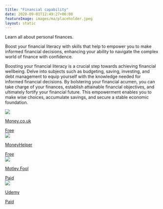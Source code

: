 ```yaml
---
title: "Financial capability"
date: 2020-09-01T12:49:27+06:00
featureImage: images/ma/placeholder.jpeg
layout: static
---
```


Learn all about personal finances. 

Boost your financial literacy with skills that help to empower you to make informed financial decisions, enhancing your ability to navigate the complex world of finance with confidence.

Boosting your financial literacy is a crucial step towards achieving financial wellbeing. Delve into subjects such as budgeting, saving, investing, and debt management to equip yourself with the knowledge needed for informed financial decisions. By bolstering your financial acumen, you can take charge of your finances, establish attainable financial objectives, and ultimately fortify your financial future. This empowerment enables you to make wise choices, accumulate savings, and secure a stable economic foundation.

<a class="ma-link" href="https://www.money.co.uk/credit-cards/financial-literacy"><div class="ma-card ma-card-Wealth"><div class="ma-icon"><img src ="/images/Icon-check - wealth - opacity.svg"/></div><div class="ma-name"><p>Money.co.uk</p></div><div class="ma-paid-text"><span>Free</span></div></div></a><a class="ma-link" href="https://www.moneyhelper.org.uk/en"><div class="ma-card ma-card-Wealth"><div class="ma-icon"><img src ="/images/Icon-check - wealth - opacity.svg"/></div><div class="ma-name"><p>MoneyHelper</p></div><div class="ma-paid-text"><span>Free</span></div></div></a><a class="ma-link" href="https://www.fool.co.uk/2021/03/11/3-top-personal-finance-courses-in-the-uk/"><div class="ma-card ma-card-Wealth"><div class="ma-icon"><img src ="/images/Icon-pound - wealth - opacity.svg"/></div><div class="ma-name"><p>Motley Fool</p></div><div class="ma-paid-text"><span>Paid</span></div></div></a><a class="ma-link" href="https://click.linksynergy.com/deeplink?id=L8N3em0sP4o&mid=47900&murl=https://www.udemy.com/course/comprehensive-uk-personal-finance-training/"><div class="ma-card ma-card-Wealth"><div class="ma-icon"><img src ="/images/Icon-pound - wealth - opacity.svg"/></div><div class="ma-name"><p>Udemy</p></div><div class="ma-paid-text"><span>Paid</span></div></div></a>  

<br/><br/>






